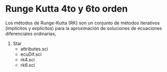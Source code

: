 # Runge Kutta 4to y 6to orden

Los métodos de Runge-Kutta (RK) son un conjunto de métodos iterativos (implícitos y explícitos) para la aproximación de soluciones de ecuaciones diferenciales ordinarias, 

1. Star
    * attributes.sci
    * ecuDif.sci
    * rk4.sci
    * rk6.sci
